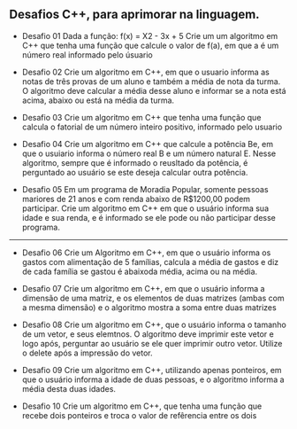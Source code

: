 Desafios C++, para aprimorar na linguagem.
---------------
* Desafio 01
Dada a função: f(x) = X2 - 3x + 5
Crie um um algoritmo em C++ que tenha uma função que calcule o valor de f(a), em que a é um número real informado pelo úsuario

* Desafio 02
Crie um algoritmo em C++, em que o usuario informa as notas de três provas de um aluno e também a média de nota da turma. O algoritmo deve calcular a média desse aluno e informar se a nota está acima, abaixo ou está na média da turma.

* Desafio 03
  Crie um algoritmo em C++ que tenha uma função que calcula o fatorial de um número inteiro positivo, informado pelo usuario

* Desafio 04
Crie um algoritmo em C++ que calcule a potência Be, em que o usuiario informa o número real B e um número natural E. Nesse algoritmo, sempre que é informado o reusltado da potência, é perguntado ao usuário se este deseja calcular outra potência.

* Desafio 05
Em um programa de Moradia Popular, somente pessoas mariores de 21 anos e com renda abaixo de R$1200,00 podem participar. Crie um algoritmo em C++ em que o usuário informa sua idade e sua renda, e é informado se ele pode ou não participar desse programa.
--------------------------
* Desafio 06
Crie um Algoritmo em C++, em que o usuário informa os gastos com alimentação de 5 famílias, calcula a média de gastos e diz de cada família se gastou é abaixoda média, acima ou na média.

* Desafio 07
Crie um algoritmo em C++, em que o usuário informa a dimensão de uma matriz, e os elementos de duas matrizes (ambas com a mesma dimensão) e o algoritmo mostra a soma entre duas matrizes

* Desafio 08
Crie um algoritmo em C++, que o usuário informa o tamanho de um vetor, e seus elemtnos. O algoritmo deve imprimir este vetor e logo após, perguntar ao usuário se ele quer imprimir outro vetor. Utilize o delete após a impressão do vetor.

* Desafio 09
Crie um algoritmo em C++, utilizando apenas ponteiros, em que o usuário informa a idade de duas pessoas, e o algoritmo informa a média desta duas idades.

* Desafio 10
Crie um algoritmo em C++, que tenha uma função que recebe dois ponteiros e troca o valor de refêrencia entre os dois
